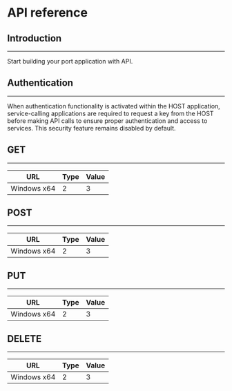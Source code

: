 
# API reference

## Introduction
____

Start building your port application with API.  


## Authentication
____
When authentication functionality is activated within the HOST application, service-calling applications are required to request a key from the HOST before making 
API calls to ensure proper authentication and access to services. This security feature remains disabled by default.

## GET
____
URL | Type | Value 
------|--------|--------
Windows x64 | 2 | 3 

## POST
____
URL | Type | Value 
------|--------|--------
Windows x64 | 2 | 3 

## PUT
___
URL | Type | Value 
------|--------|--------
Windows x64 | 2 | 3 

## DELETE
___
URL | Type | Value 
------|--------|--------
Windows x64 | 2 | 3 
